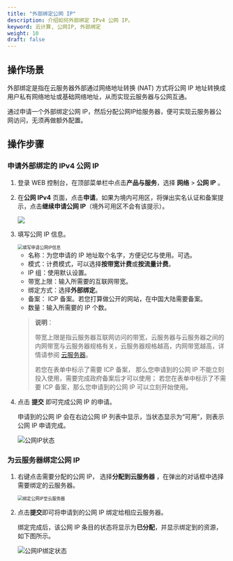 ```yaml
---
title: "外部绑定公网 IP"
description: 介绍如何外部绑定 IPv4 公网 IP。
keyword: 云计算, 公网IP, 外部绑定
weight: 10
draft: false
---
```


## 操作场景

外部绑定是指在云服务器外部通过网络地址转换 (NAT) 方式将公网 IP 地址转换成用户私有网络地址或基础网络地址，从而实现云服务器与公网互通。

通过申请一个外部绑定公网 IP，然后分配公网IP给服务器，便可实现云服务器公网访问，无须再做额外配置。

## 操作步骤

### 申请外部绑定的 IPv4 公网 IP

1. 登录 WEB 控制台，在顶部菜单栏中点击**产品与服务**，选择 **网络** > **公网 IP** 。

2. 在**公网 IPv4** 页面，点击**申请**。如果为境内可用区，将弹出实名认证和备案提示，点击**继续申请公网 IP**（境外可用区不会有该提示）。

   ![](../../../_images/create_eip_1.png)

3. 填写公网 IP 信息。

   <img src="../../../_images/create_eip.png" alt="填写申请公网IP信息" style="zoom:70%;" />

   - 名称：为您申请的 IP 地址取个名字，方便记忆与使用。可选。
   - 模式：计费模式，可以选择**按带宽计费**或**按流量计费**。
   - IP 组：使用默认设置。
   - 带宽上限：输入所需要的互联网带宽。
   - 绑定方式：选择**外部绑定**。
   - 备案： ICP 备案。若您打算做公开的网站，在中国大陆需要备案。
   - 数量：输入所需要的 IP 个数。

   > **说明**：
   >
   > 带宽上限是指云服务器互联网访问的带宽，云服务器与云服务器之间的内网带宽与云服务器规格有关，云服务器规格越高，内网带宽越高，详情请参阅 [云服务器](https://docs.qingcloud.com/product/computing/instance)。
   >
   > 若您在表单中标示了需要 ICP 备案， 那么您申请到的公网 IP 不能立刻投入使用，需要完成政府备案后才可以使用； 若您在表单中标示了不需要 ICP 备案，那么您申请到的公网 IP 可以立刻开始使用。

4. 点击 **提交** 即可完成公网 IP 的申请。

   申请到的公网 IP 会在右边公网 IP 列表中显示，当状态显示为“可用”，则表示公网 IP 申请完成。

   ![公网IP状态](../../../_images/application_eip_3.png)

### 为云服务器绑定公网 IP

1. 右键点击需要分配的公网 IP， 选择**分配到云服务器** ，在弹出的对话框中选择需要绑定的云服务器。

   <img src="../../../_images/already_eip_for_host2.png" alt="绑定公网IP至云服务器" style="zoom:70%;" />

2. 点击**提交**即可将申请到的公网 IP 绑定给相应云服务器。

   绑定完成后，该公网 IP 条目的状态将显示为**已分配**，并显示绑定到的资源，如下图所示。

   ![公网IP绑定状态](../../../_images/already_eip_for_user.png)

